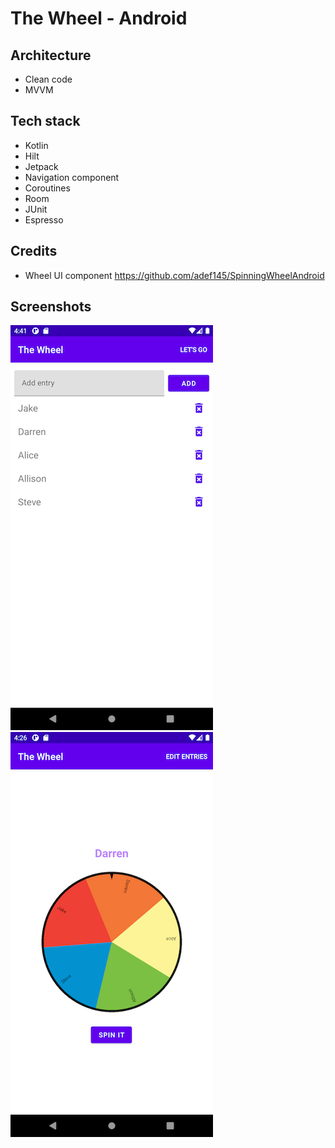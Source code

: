 The Wheel - Android
====================================


Architecture
------------
- Clean code
- MVVM

Tech stack
------------
- Kotlin
- Hilt
- Jetpack
- Navigation component
- Coroutines
- Room
- JUnit
- Espresso

Credits
-------
- Wheel UI component https://github.com/adef145/SpinningWheelAndroid

Screenshots
-------------
![alt text](screenshots/screen_shot1.PNG)   ![alt text](screenshots/screen_shot2.PNG)


